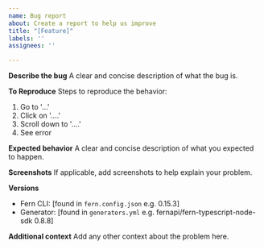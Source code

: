 ```yaml
---
name: Bug report
about: Create a report to help us improve
title: "[Feature]"
labels: ''
assignees: ''

---
```


**Describe the bug**
A clear and concise description of what the bug is.

**To Reproduce**
Steps to reproduce the behavior:
1. Go to '...'
2. Click on '....'
3. Scroll down to '....'
4. See error

**Expected behavior**
A clear and concise description of what you expected to happen.

**Screenshots**
If applicable, add screenshots to help explain your problem.

**Versions**
 - Fern CLI: [found in `fern.config.json` e.g. 0.15.3]
 - Generator: [found in `generators.yml` e.g. fernapi/fern-typescript-node-sdk 0.8.8]

**Additional context**
Add any other context about the problem here.
